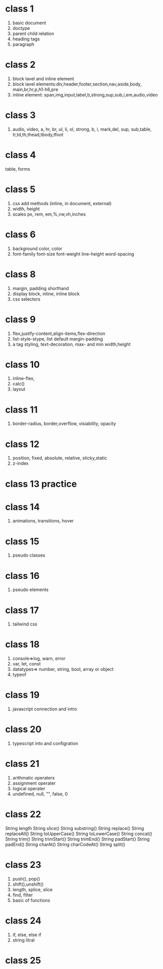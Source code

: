 # class 1
1. basic document
2. doctype
3. parent child relation
4. heading tags
5. paragraph

# class 2
1. block lavel and inline element
2. block lavel elements:div,header,footer,section,nav,aside,body, main,br,hr,p,h1-h6,pre
3. inline element: span,img,input,label,b,strong,sup,sub,i,em,audio,video

# class 3
1. audio, video, a, hr, br, ul, li, ol, strong, b, i, mark,del, sup, sub,table, tr,td,th,thead,tbody,tfoot

# class 4
table, forms

# class 5
1. css add methods (inline, in document, external)
2. width, height
3. scales px, rem, em,%,vw,vh,inches

# class 6
1. background color, color
2. font-family
font-size
font-weight
line-height
word-spacing


# class 8
1. margin, padding shorthand
2. display block, inline, inline block
3. css selectors


# class 9
1. flex,justify-content,align-items,flex-direction
2. list-style-stype, list default margin-padding
3. a tag styling, text-decoration, max- and min width,height

# class 10
1. inline-flex,
2. calc()
3. layout

# class 11
1. border-radius, border,overflow, visiability, opacity

# class 12
1. position, fixed, absolute, relative, sticky,static
2. z-index

# class 13 practice

# class 14
1. animations, transitions, hover

# class 15
1. pseudo classes 

# class 16
1. pseudo elements

# class 17 
1. tailwind css

# class 18
1. console=>log, warn, error
2. var, let, const
3. datatypes=> number, string, bool, array or object
4. typeof

# class 19
1. javascript connection and intro

# class 20
1. typescript into and configration

# class 21
1. arithmatic operaters
2. assignment operater
3. logical operater
4. undefined, null, "", false, 0

# class 22
String length
String slice()
String substring()
String replace()
String replaceAll()
String toUpperCase()
String toLowerCase()
String concat()
String trim()
String trimStart()
String trimEnd()
String padStart()
String padEnd()
String charAt()
String charCodeAt()
String split()

# class 23
1. push(), pop()
2. shift(),unshift()
3. length, splice, slice
4. find, filter
5. basic of functions

# class 24
1. if, else, else if
2. string litral

# class 25
